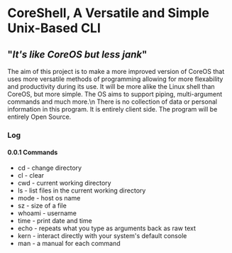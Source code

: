 # CoreShell, A Versatile and Simple Unix-Based CLI

## "_It's like CoreOS but less jank_"

The aim of this project is to make a more improved version of CoreOS that uses more versatile methods of programming allowing for more flexability and productivity during its use. 
It will be more alike the Linux shell than CoreOS, but more simple.
The OS aims to support piping, multi-argument commands and much more.\n
There is no collection of data or personal information in this program. It is entirely client side. The program will be entirely Open Source.

### Log
#### 0.0.1 Commands
- cd - change directory
- cl - clear
- cwd - current working directory
- ls - list files in the current working directory
- mode - host os name
- sz - size of a file
- whoami - username
- time - print date and time
- echo - repeats what you type as arguments back as raw text
- kern - interact directly with your system's default console
- man - a manual for each command
